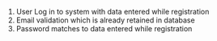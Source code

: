 1. User Log in to system with data entered while registration
2. Email validation which is already retained in database
3. Password matches to data entered while registration 
